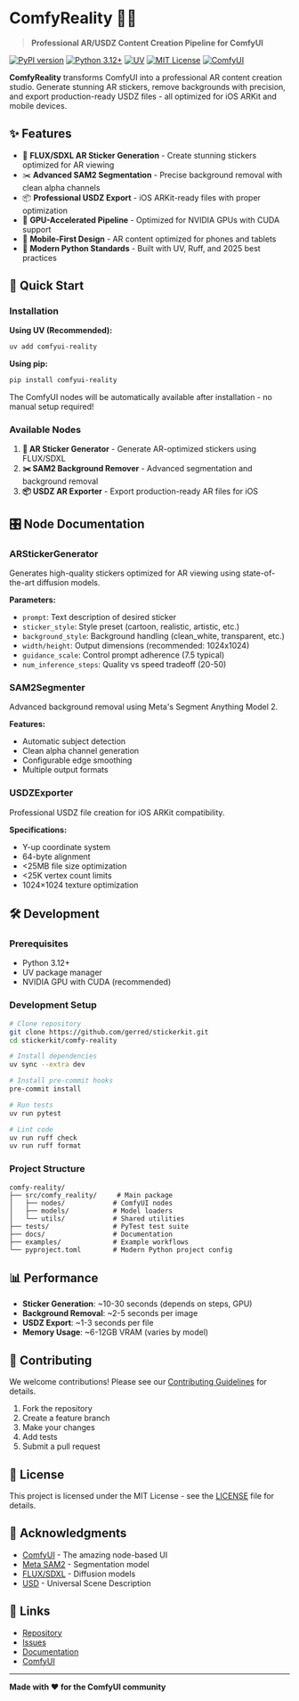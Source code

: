 # ComfyReality 🎨✨

> **Professional AR/USDZ Content Creation Pipeline for ComfyUI**

[![PyPI version](https://img.shields.io/pypi/v/comfyui-reality.svg)](https://pypi.org/project/comfyui-reality/)
[![Python 3.12+](https://img.shields.io/badge/python-3.12+-blue.svg)](https://www.python.org/downloads/)
[![UV](https://img.shields.io/badge/uv-package-green.svg)](https://docs.astral.sh/uv/)
[![MIT License](https://img.shields.io/badge/license-MIT-blue.svg)](LICENSE)
[![ComfyUI](https://img.shields.io/badge/ComfyUI-Ready-purple.svg)](https://www.comfy.org/)

**ComfyReality** transforms ComfyUI into a professional AR content creation studio. Generate stunning AR stickers, remove backgrounds with precision, and export production-ready USDZ files - all optimized for iOS ARKit and mobile devices.

## ✨ Features

- 🎨 **FLUX/SDXL AR Sticker Generation** - Create stunning stickers optimized for AR viewing
- ✂️ **Advanced SAM2 Segmentation** - Precise background removal with clean alpha channels  
- 📦 **Professional USDZ Export** - iOS ARKit-ready files with proper optimization
- 🚀 **GPU-Accelerated Pipeline** - Optimized for NVIDIA GPUs with CUDA support
- 📱 **Mobile-First Design** - AR content optimized for phones and tablets
- 🔧 **Modern Python Standards** - Built with UV, Ruff, and 2025 best practices

## 🚀 Quick Start

### Installation

**Using UV (Recommended):**
```bash
uv add comfyui-reality
```

**Using pip:**
```bash
pip install comfyui-reality
```

The ComfyUI nodes will be automatically available after installation - no manual setup required!

### Available Nodes

1. **🎨 AR Sticker Generator** - Generate AR-optimized stickers using FLUX/SDXL
2. **✂️ SAM2 Background Remover** - Advanced segmentation and background removal
3. **📦 USDZ AR Exporter** - Export production-ready AR files for iOS

## 🎛️ Node Documentation

### ARStickerGenerator

Generates high-quality stickers optimized for AR viewing using state-of-the-art diffusion models.

**Parameters:**
- `prompt`: Text description of desired sticker
- `sticker_style`: Style preset (cartoon, realistic, artistic, etc.)
- `background_style`: Background handling (clean_white, transparent, etc.)
- `width/height`: Output dimensions (recommended: 1024x1024)
- `guidance_scale`: Control prompt adherence (7.5 typical)
- `num_inference_steps`: Quality vs speed tradeoff (20-50)

### SAM2Segmenter

Advanced background removal using Meta's Segment Anything Model 2.

**Features:**
- Automatic subject detection
- Clean alpha channel generation
- Configurable edge smoothing
- Multiple output formats

### USDZExporter

Professional USDZ file creation for iOS ARKit compatibility.

**Specifications:**
- Y-up coordinate system
- 64-byte alignment
- <25MB file size optimization
- <25K vertex count limits
- 1024×1024 texture optimization

## 🛠️ Development

### Prerequisites

- Python 3.12+
- UV package manager
- NVIDIA GPU with CUDA (recommended)

### Development Setup

```bash
# Clone repository
git clone https://github.com/gerred/stickerkit.git
cd stickerkit/comfy-reality

# Install dependencies
uv sync --extra dev

# Install pre-commit hooks
pre-commit install

# Run tests
uv run pytest

# Lint code
uv run ruff check
uv run ruff format
```

### Project Structure

```
comfy-reality/
├── src/comfy_reality/     # Main package
│   ├── nodes/            # ComfyUI nodes
│   ├── models/           # Model loaders
│   └── utils/            # Shared utilities
├── tests/                # PyTest test suite
├── docs/                 # Documentation
├── examples/             # Example workflows
└── pyproject.toml        # Modern Python project config
```

## 📊 Performance

- **Sticker Generation**: ~10-30 seconds (depends on steps, GPU)
- **Background Removal**: ~2-5 seconds per image
- **USDZ Export**: ~1-3 seconds per file
- **Memory Usage**: ~6-12GB VRAM (varies by model)

## 🤝 Contributing

We welcome contributions! Please see our [Contributing Guidelines](CONTRIBUTING.md) for details.

1. Fork the repository
2. Create a feature branch
3. Make your changes
4. Add tests
5. Submit a pull request

## 📄 License

This project is licensed under the MIT License - see the [LICENSE](LICENSE) file for details.

## 🙏 Acknowledgments

- [ComfyUI](https://github.com/comfyanonymous/ComfyUI) - The amazing node-based UI
- [Meta SAM2](https://github.com/facebookresearch/segment-anything-2) - Segmentation model
- [FLUX/SDXL](https://huggingface.co/black-forest-labs/FLUX.1-dev) - Diffusion models
- [USD](https://openusd.org/) - Universal Scene Description

## 🔗 Links

- [Repository](https://github.com/gerred/stickerkit)
- [Issues](https://github.com/gerred/stickerkit/issues)
- [Documentation](https://github.com/gerred/stickerkit#readme)
- [ComfyUI](https://www.comfy.org/)

---

**Made with ❤️ for the ComfyUI community**
